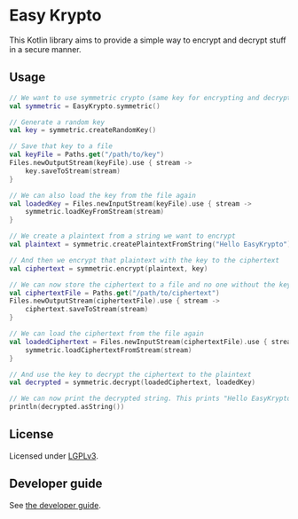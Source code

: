 # Easy Krypto

This Kotlin library aims to provide a simple way to encrypt and decrypt stuff in a secure manner.

## Usage

```kotlin
// We want to use symmetric crypto (same key for encrypting and decrypting)
val symmetric = EasyKrypto.symmetric()

// Generate a random key
val key = symmetric.createRandomKey()

// Save that key to a file
val keyFile = Paths.get("/path/to/key")
Files.newOutputStream(keyFile).use { stream ->
    key.saveToStream(stream)
}

// We can also load the key from the file again
val loadedKey = Files.newInputStream(keyFile).use { stream ->
    symmetric.loadKeyFromStream(stream)
}

// We create a plaintext from a string we want to encrypt
val plaintext = symmetric.createPlaintextFromString("Hello EasyKrypto")

// And then we encrypt that plaintext with the key to the ciphertext
val ciphertext = symmetric.encrypt(plaintext, key)

// We can now store the ciphertext to a file and no one without the key can read it
val ciphertextFile = Paths.get("/path/to/ciphertext")
Files.newOutputStream(ciphertextFile).use { stream ->
    ciphertext.saveToStream(stream)
}

// We can load the ciphertext from the file again
val loadedCiphertext = Files.newInputStream(ciphertextFile).use { stream ->
    symmetric.loadCiphertextFromStream(stream)
}

// And use the key to decrypt the ciphertext to the plaintext
val decrypted = symmetric.decrypt(loadedCiphertext, loadedKey)

// We can now print the decrypted string. This prints "Hello EasyKrypto"
println(decrypted.asString())
```

## License

Licensed under [LGPLv3](https://www.gnu.org/licenses/lgpl-3.0.en.html).

## Developer guide

See [the developer guide](doc/development.md).